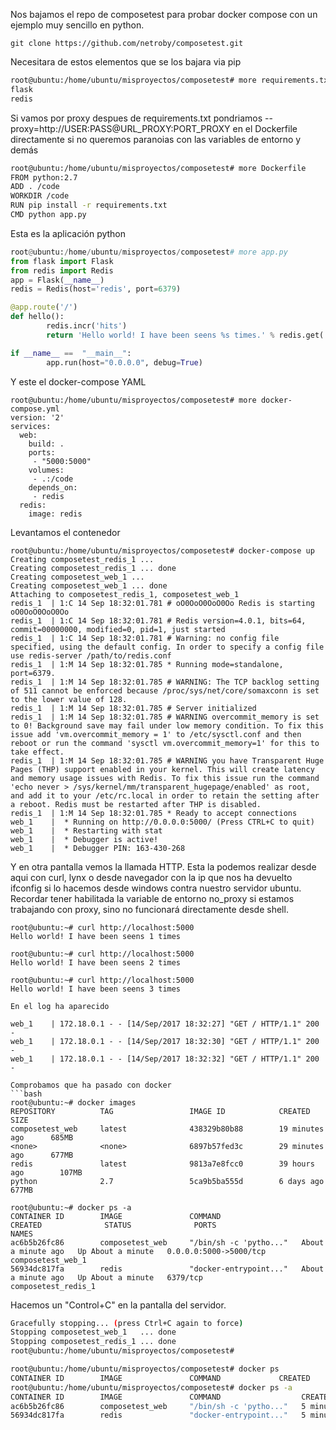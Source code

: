 Nos bajamos el repo de composetest para probar docker compose con un ejemplo muy sencillo en python.

```
git clone https://github.com/netroby/composetest.git
```

Necesitara de estos elementos que se los bajara via pip
```bash
root@ubuntu:/home/ubuntu/misproyectos/composetest# more requirements.txt
flask
redis
```

Si vamos por proxy despues de requirements.txt pondriamos --proxy=http://USER:PASS@URL_PROXY:PORT_PROXY
en el Dockerfile directamente si no queremos paranoias con las variables de entorno y demás
```bash
root@ubuntu:/home/ubuntu/misproyectos/composetest# more Dockerfile
FROM python:2.7
ADD . /code
WORKDIR /code
RUN pip install -r requirements.txt
CMD python app.py
```

Esta es la aplicación python
```python
root@ubuntu:/home/ubuntu/misproyectos/composetest# more app.py
from flask import Flask
from redis import Redis
app = Flask(__name__)
redis = Redis(host='redis', port=6379)

@app.route('/')
def hello():
        redis.incr('hits')
        return 'Hello world! I have been seens %s times.' % redis.get('hits')

if __name__ ==  "__main__":
        app.run(host="0.0.0.0", debug=True)
```

Y este el docker-compose YAML 
```
root@ubuntu:/home/ubuntu/misproyectos/composetest# more docker-compose.yml
version: '2'
services:
  web:
    build: .
    ports:
     - "5000:5000"
    volumes:
     - .:/code
    depends_on:
     - redis
  redis:
    image: redis
```

Levantamos el contenedor
```
root@ubuntu:/home/ubuntu/misproyectos/composetest# docker-compose up
Creating composetest_redis_1 ...
Creating composetest_redis_1 ... done
Creating composetest_web_1 ...
Creating composetest_web_1 ... done
Attaching to composetest_redis_1, composetest_web_1
redis_1  | 1:C 14 Sep 18:32:01.781 # oO0OoO0OoO0Oo Redis is starting oO0OoO0OoO0Oo
redis_1  | 1:C 14 Sep 18:32:01.781 # Redis version=4.0.1, bits=64, commit=00000000, modified=0, pid=1, just started
redis_1  | 1:C 14 Sep 18:32:01.781 # Warning: no config file specified, using the default config. In order to specify a config file use redis-server /path/to/redis.conf
redis_1  | 1:M 14 Sep 18:32:01.785 * Running mode=standalone, port=6379.
redis_1  | 1:M 14 Sep 18:32:01.785 # WARNING: The TCP backlog setting of 511 cannot be enforced because /proc/sys/net/core/somaxconn is set to the lower value of 128.
redis_1  | 1:M 14 Sep 18:32:01.785 # Server initialized
redis_1  | 1:M 14 Sep 18:32:01.785 # WARNING overcommit_memory is set to 0! Background save may fail under low memory condition. To fix this issue add 'vm.overcommit_memory = 1' to /etc/sysctl.conf and then reboot or run the command 'sysctl vm.overcommit_memory=1' for this to take effect.
redis_1  | 1:M 14 Sep 18:32:01.785 # WARNING you have Transparent Huge Pages (THP) support enabled in your kernel. This will create latency and memory usage issues with Redis. To fix this issue run the command 'echo never > /sys/kernel/mm/transparent_hugepage/enabled' as root, and add it to your /etc/rc.local in order to retain the setting after a reboot. Redis must be restarted after THP is disabled.
redis_1  | 1:M 14 Sep 18:32:01.785 * Ready to accept connections
web_1    |  * Running on http://0.0.0.0:5000/ (Press CTRL+C to quit)
web_1    |  * Restarting with stat
web_1    |  * Debugger is active!
web_1    |  * Debugger PIN: 163-430-268
```

Y en otra pantalla vemos la llamada HTTP.
Esta la podemos realizar desde aqui con curl, lynx o desde navegador con la ip que nos ha devuelto ifconfig si lo hacemos desde windows contra nuestro servidor ubuntu. Recordar tener habilitada la variable de entorno no_proxy si estamos trabajando con proxy, sino no funcionará directamente desde shell.

```
root@ubuntu:~# curl http://localhost:5000
Hello world! I have been seens 1 times

root@ubuntu:~# curl http://localhost:5000
Hello world! I have been seens 2 times

root@ubuntu:~# curl http://localhost:5000
Hello world! I have been seens 3 times

En el log ha aparecido

web_1    | 172.18.0.1 - - [14/Sep/2017 18:32:27] "GET / HTTP/1.1" 200 -
web_1    | 172.18.0.1 - - [14/Sep/2017 18:32:30] "GET / HTTP/1.1" 200 -
web_1    | 172.18.0.1 - - [14/Sep/2017 18:32:32] "GET / HTTP/1.1" 200 -

Comprobamos que ha pasado con docker
```bash
root@ubuntu:~# docker images
REPOSITORY          TAG                 IMAGE ID            CREATED             SIZE
composetest_web     latest              438329b80b88        19 minutes ago      685MB
<none>              <none>              6897b57fed3c        29 minutes ago      677MB
redis               latest              9813a7e8fcc0        39 hours ago        107MB
python              2.7                 5ca9b5ba555d        6 days ago          677MB

root@ubuntu:~# docker ps -a
CONTAINER ID        IMAGE               COMMAND                  CREATED              STATUS              PORTS                    NAMES
ac6b5b26fc86        composetest_web     "/bin/sh -c 'pytho..."   About a minute ago   Up About a minute   0.0.0.0:5000->5000/tcp   composetest_web_1
56934dc817fa        redis               "docker-entrypoint..."   About a minute ago   Up About a minute   6379/tcp                 composetest_redis_1
```
Hacemos un "Control+C" en la pantalla del servidor.

```bash
Gracefully stopping... (press Ctrl+C again to force)
Stopping composetest_web_1   ... done
Stopping composetest_redis_1 ... done
root@ubuntu:/home/ubuntu/misproyectos/composetest#

root@ubuntu:/home/ubuntu/misproyectos/composetest# docker ps
CONTAINER ID        IMAGE               COMMAND             CREATED             STATUS              PORTS               NAMES
root@ubuntu:/home/ubuntu/misproyectos/composetest# docker ps -a
CONTAINER ID        IMAGE               COMMAND                  CREATED             STATUS                        PORTS               NAMES
ac6b5b26fc86        composetest_web     "/bin/sh -c 'pytho..."   5 minutes ago       Exited (137) 16 seconds ago                       composetest_web_1
56934dc817fa        redis               "docker-entrypoint..."   5 minutes ago       Exited (0) 16 seconds ago                         composetest_redis_1
```
